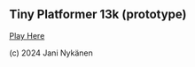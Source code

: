 ## Tiny Platformer 13k (prototype)

[Play Here](https://jani-nykanen.github.io/tiny-platformer-13k/play)

(c) 2024 Jani Nykänen
